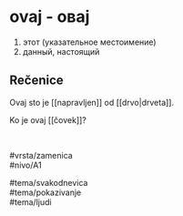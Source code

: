 # ovaj - овај

1. этот (указательное местоимение)  
2. данный, настоящий

## Rečenice

Ovaj sto je [[napravljen]] od [[drvo|drveta]].

Ko je ovaj [[čovek]]?

<br>

#vrsta/zamenica  
#nivo/A1  

#tema/svakodnevica  
#tema/pokazivanje  
#tema/ljudi  

